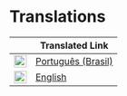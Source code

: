 # Translations

|                                                                                                                                                                                                                                                                             | Translated Link                                                       |
| --------------------------------------------------------------------------------------------------------------------------------------------------------------------------------------------------------------------------------------------------------------------------- | --------------------------------------------------------------------- |
| <img alt="Português (Brasil)" title="Português (Brasil)" src="https://www.countryflags.com/wp-content/uploads/brazil-flag-png-large.png" width="22">                                                                                                                           | [Português (Brasil)](README.pt_br.md)                                                         
| <img alt="English" title="English" src=" https://www.countryflags.com/wp-content/uploads/united-states-of-america-flag-png-large.png" width="22">                                                                                                                           | [English](README.en.md)                                                         

